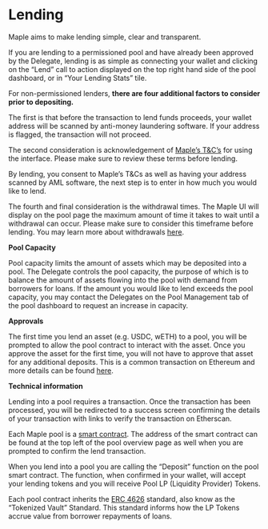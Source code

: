 # Lending

Maple aims to make lending simple, clear and transparent.

If you are lending to a permissioned pool and have already been approved by the Delegate, lending is as simple as connecting your wallet and clicking on the “Lend” call to action displayed on the top right hand side of the pool dashboard, or in “Your Lending Stats” tile.

For non-permissioned lenders, **there are four additional factors to consider prior to depositing.**

The first is that before the transaction to lend funds proceeds, your wallet address will be scanned by anti-money laundering software. If your address is flagged, the transaction will not proceed.

The second consideration is acknowledgement of [Maple’s T\&C’s](broken-reference) for using the interface. Please make sure to review these terms before lending.

By lending, you consent to Maple’s T\&Cs as well as having your address scanned by AML software, the next step is to enter in how much you would like to lend.

The fourth and final consideration is the withdrawal times. The Maple UI will display on the pool page the maximum amount of time it takes to wait until a withdrawal can occur. Please make sure to consider this timeframe before lending. You may learn more about withdrawals [here](broken-reference).

**Pool Capacity**

Pool capacity limits the amount of assets which may be deposited into a pool. The Delegate controls the pool capacity, the purpose of which is to balance the amount of assets flowing into the pool with demand from borrowers for loans. If the amount you would like to lend exceeds the pool capacity, you may contact the Delegates on the Pool Management tab of the pool dashboard to request an increase in capacity.

**Approvals**

The first time you lend an asset (e.g. USDC, wETH) to a pool, you will be prompted to allow the pool contract to interact with the asset. Once you approve the asset for the first time, you will not have to approve that asset for any additional deposits. This is a common transaction on Ethereum and more details can be found [here](https://docs.ethhub.io/guides/a-straightforward-guide-erc20-tokens/).

**Technical information**

Lending into a pool requires a transaction. Once the transaction has been processed, you will be redirected to a success screen confirming the details of your transaction with links to verify the transaction on Etherscan.

Each Maple pool is a [smart contract](https://ethereum.org/en/smart-contracts/). The address of the smart contract can be found at the top left of the pool overview page as well when you are prompted to confirm the lend transaction.

When you lend into a pool you are calling the “Deposit” function on the pool smart contract. The function, when confirmed in your wallet, will accept your lending tokens and you will receive Pool LP (Liquidity Provider) Tokens.

Each pool contract inherits the [ERC 4626](https://erc4626.info/) standard, also know as the “Tokenized Vault” Standard. This standard informs how the LP Tokens accrue value from borrower repayments of loans.
